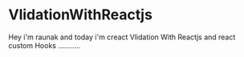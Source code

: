 # VlidationWithReactjs
Hey  i'm raunak  and today i'm creact Vlidation With Reactjs and react custom Hooks ...........
